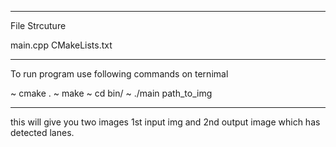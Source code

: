 
----------------------------------------------------------------------------------------
File Strcuture

main.cpp
CMakeLists.txt

---------------------------------------------------------------------------------------
To run program use following commands on ternimal

~ cmake .
~ make
~ cd bin/
~ ./main path_to_img

----------------------------------------------------------------------------------------

this will give you two images 1st input img and 2nd output image which has detected lanes.
